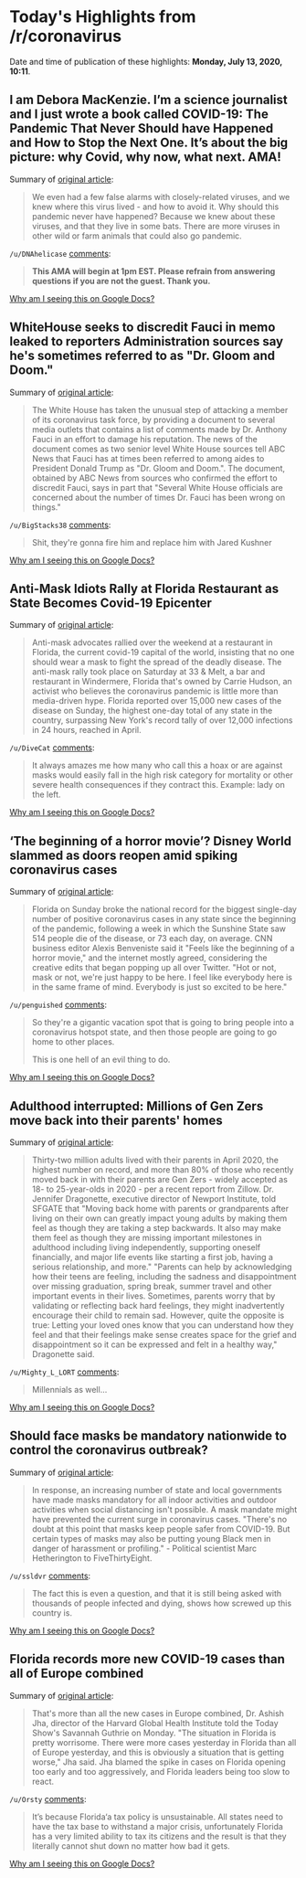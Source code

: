 # Today's Highlights from /r/coronavirus

Date and time of publication of these highlights: **Monday, July 13, 2020, 10:11**.

## I am Debora MacKenzie. I’m a science journalist and I just wrote a book called COVID-19: The Pandemic That Never Should have Happened and How to Stop the Next One. It’s about the big picture: why Covid, why now, what next. AMA!

Summary of [original article](https://www.reddit.com/r/Coronavirus/comments/hqhyd0/i_am_debora_mackenzie_im_a_science_journalist_and/):

> We even had a few false alarms with closely-related viruses, and we knew where this virus lived - and how to avoid it. Why should this pandemic never have happened? Because we knew about these viruses, and that they live in some bats. There are more viruses in other wild or farm animals that could also go pandemic.

`/u/DNAhelicase` [comments](https://www.reddit.com/r/Coronavirus/comments/hqhyd0/i_am_debora_mackenzie_im_a_science_journalist_and/):

> **This AMA will begin at 1pm EST. Please refrain from answering questions if you are not the guest. Thank you.**

[Why am I seeing this on Google Docs?](https://docs.google.com/document/d/1Dc6We63vOXIZsc0op-Bt4abqkYjXzOigalQqFxmvvbM/edit?usp=sharing)

## WhiteHouse seeks to discredit Fauci in memo leaked to reporters Administration sources say he's sometimes referred to as "Dr. Gloom and Doom."

Summary of [original article](https://abcnews.go.com/US/white-house-seeks-discredit-fauci-memo-leaked-reporters/story?id=71745265&cid=social_fb_abcn):

> The White House has taken the unusual step of attacking a member of its coronavirus task force, by providing a document to several media outlets that contains a list of comments made by Dr. Anthony Fauci in an effort to damage his reputation. The news of the document comes as two senior level White House sources tell ABC News that Fauci has at times been referred to among aides to President Donald Trump as "Dr. Gloom and Doom.". The document, obtained by ABC News from sources who confirmed the effort to discredit Fauci, says in part that "Several White House officials are concerned about the number of times Dr. Fauci has been wrong on things."

`/u/BigStacks38` [comments](https://www.reddit.com/r/Coronavirus/comments/hqeian/whitehouse_seeks_to_discredit_fauci_in_memo/):

> Shit, they're gonna fire him and replace him with Jared Kushner

[Why am I seeing this on Google Docs?](https://docs.google.com/document/d/1Dc6We63vOXIZsc0op-Bt4abqkYjXzOigalQqFxmvvbM/edit?usp=sharing)

## Anti-Mask Idiots Rally at Florida Restaurant as State Becomes Covid-19 Epicenter

Summary of [original article](https://gizmodo.com/anti-mask-idiots-rally-at-florida-restaurant-as-state-b-1844359920):

> Anti-mask advocates rallied over the weekend at a restaurant in Florida, the current covid-19 capital of the world, insisting that no one should wear a mask to fight the spread of the deadly disease. The anti-mask rally took place on Saturday at 33 & Melt, a bar and restaurant in Windermere, Florida that's owned by Carrie Hudson, an activist who believes the coronavirus pandemic is little more than media-driven hype. Florida reported over 15,000 new cases of the disease on Sunday, the highest one-day total of any state in the country, surpassing New York's record tally of over 12,000 infections in 24 hours, reached in April.

`/u/DiveCat` [comments](https://www.reddit.com/r/Coronavirus/comments/hqewyx/antimask_idiots_rally_at_florida_restaurant_as/):

> It always amazes me how many who call this a hoax or are against masks would easily fall in the high risk category for mortality or other severe health consequences if they contract this. Example: lady on the left.

[Why am I seeing this on Google Docs?](https://docs.google.com/document/d/1Dc6We63vOXIZsc0op-Bt4abqkYjXzOigalQqFxmvvbM/edit?usp=sharing)

## ‘The beginning of a horror movie’? Disney World slammed as doors reopen amid spiking coronavirus cases

Summary of [original article](https://www.marketwatch.com/story/the-beginning-of-a-horror-movie-disney-world-slammed-as-doors-reopen-amid-spiking-coronavirus-cases-2020-07-12):

> Florida on Sunday broke the national record for the biggest single-day number of positive coronavirus cases in any state since the beginning of the pandemic, following a week in which the Sunshine State saw 514 people die of the disease, or 73 each day, on average. CNN business editor Alexis Benveniste said it "Feels like the beginning of a horror movie," and the internet mostly agreed, considering the creative edits that began popping up all over Twitter. "Hot or not, mask or not, we're just happy to be here. I feel like everybody here is in the same frame of mind. Everybody is just so excited to be here."

`/u/penguished` [comments](https://www.reddit.com/r/Coronavirus/comments/hq5dv2/the_beginning_of_a_horror_movie_disney_world/):

> So they're a gigantic vacation spot that is going to bring people into a coronavirus hotspot state, and then those people are going to go home to other places.
> 
> This is one hell of an evil thing to do.

[Why am I seeing this on Google Docs?](https://docs.google.com/document/d/1Dc6We63vOXIZsc0op-Bt4abqkYjXzOigalQqFxmvvbM/edit?usp=sharing)

## Adulthood interrupted: Millions of Gen Zers move back into their parents' homes

Summary of [original article](https://www.sfgate.com/living-in-sf/article/Gen-Zers-COVID-moving-home-depression-15399559.php):

> Thirty-two million adults lived with their parents in April 2020, the highest number on record, and more than 80% of those who recently moved back in with their parents are Gen Zers - widely accepted as 18- to 25-year-olds in 2020 - per a recent report from Zillow. Dr. Jennifer Dragonette, executive director of Newport Institute, told SFGATE that "Moving back home with parents or grandparents after living on their own can greatly impact young adults by making them feel as though they are taking a step backwards. It also may make them feel as though they are missing important milestones in adulthood including living independently, supporting oneself financially, and major life events like starting a first job, having a serious relationship, and more." "Parents can help by acknowledging how their teens are feeling, including the sadness and disappointment over missing graduation, spring break, summer travel and other important events in their lives. Sometimes, parents worry that by validating or reflecting back hard feelings, they might inadvertently encourage their child to remain sad. However, quite the opposite is true: Letting your loved ones know that you can understand how they feel and that their feelings make sense creates space for the grief and disappointment so it can be expressed and felt in a healthy way," Dragonette said.

`/u/Mighty_L_LORT` [comments](https://www.reddit.com/r/Coronavirus/comments/hqeuwk/adulthood_interrupted_millions_of_gen_zers_move/):

> Millennials as well...

[Why am I seeing this on Google Docs?](https://docs.google.com/document/d/1Dc6We63vOXIZsc0op-Bt4abqkYjXzOigalQqFxmvvbM/edit?usp=sharing)

## Should face masks be mandatory nationwide to control the coronavirus outbreak?

Summary of [original article](https://www.aol.com/article/news/2020/07/12/should-face-masks-be-mandatory-nationwide-as-virus-cases-surge/24558336/):

> In response, an increasing number of state and local governments have made masks mandatory for all indoor activities and outdoor activities when social distancing isn't possible. A mask mandate might have prevented the current surge in coronavirus cases. "There's no doubt at this point that masks keep people safer from COVID-19. But certain types of masks may also be putting young Black men in danger of harassment or profiling." - Political scientist Marc Hetherington to FiveThirtyEight.

`/u/ssldvr` [comments](https://www.reddit.com/r/Coronavirus/comments/hq6kz8/should_face_masks_be_mandatory_nationwide_to/):

> The fact this is even a question, and that it is still being asked with thousands of people infected and dying, shows how screwed up this country is.

[Why am I seeing this on Google Docs?](https://docs.google.com/document/d/1Dc6We63vOXIZsc0op-Bt4abqkYjXzOigalQqFxmvvbM/edit?usp=sharing)

## Florida records more new COVID-19 cases than all of Europe combined

Summary of [original article](https://www.wfla.com/community/health/coronavirus/florida-records-more-new-covid-19-cases-than-all-of-europe-combined/):

> That's more than all the new cases in Europe combined, Dr. Ashish Jha, director of the Harvard Global Health Institute told the Today Show's Savannah Guthrie on Monday. "The situation in Florida is pretty worrisome. There were more cases yesterday in Florida than all of Europe yesterday, and this is obviously a situation that is getting worse," Jha said. Jha blamed the spike in cases on Florida opening too early and too aggressively, and Florida leaders being too slow to react.

`/u/Orsty` [comments](https://www.reddit.com/r/Coronavirus/comments/hqg7db/florida_records_more_new_covid19_cases_than_all/):

> It’s because Florida‘a tax policy is unsustainable.  All states need to have the tax base to withstand a major crisis, unfortunately Florida has a very limited ability to tax its citizens and the result is that they literally cannot shut down no matter how bad it gets.

[Why am I seeing this on Google Docs?](https://docs.google.com/document/d/1Dc6We63vOXIZsc0op-Bt4abqkYjXzOigalQqFxmvvbM/edit?usp=sharing)

